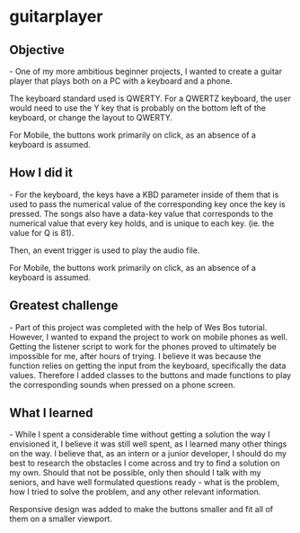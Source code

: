 # guitarplayer

<h2><b>Objective</b></h2> - One of my more ambitious beginner projects, I wanted to create a guitar player that plays both on a PC with a keyboard and a phone.
  
The keyboard standard used is QWERTY. For a QWERTZ keyboard, the user would need to use the Y key that is probably on the bottom left of the keyboard, or change the layout to QWERTY.

  For Mobile, the buttons work primarily on click, as an absence of a keyboard is assumed.
  
<h2><b>How I did it</b></h2> - For the keyboard, the keys have a KBD parameter inside of them that is used to pass the numerical value of the corresponding key once the key is pressed. The songs also have a data-key value that corresponds to the numerical value that every key holds, and is unique to each key. (ie. the value for Q is 81). 

Then, an event trigger is used to play the audio file.

For Mobile, the buttons work primarily on click, as an absence of a keyboard is assumed.

<h2><b>Greatest challenge</b></h2> - Part of this project was completed with the help of Wes Bos tutorial. However, I wanted to expand the project to work on mobile phones as well. Getting the listener script to work for the phones proved to ultimately be impossible for me, after hours of trying. I believe it was because the function relies on getting the input from the keyboard, specifically the data values. Therefore I added classes to the buttons and made functions to play the corresponding sounds when pressed on a phone screen.

<h2><b>What I learned</b></h2> - While I spent a considerable time without getting a solution the way I envisioned it, I believe it was still well spent, as I learned many other things on the way. I believe that, as an intern or a junior developer, I should do my best to research the obstacles I come across and try to find a solution on my own. Should that not be possible, only then should I talk with my seniors, and have well formulated questions ready - what is the problem, how I tried to solve the problem, and any other relevant information.

  Responsive design was added to make the buttons smaller and fit all of them on a smaller viewport.

